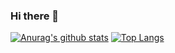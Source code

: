 ### Hi there 👋

<!--
**xingfengwxx/xingfengwxx** is a ✨ _special_ ✨ repository because its `README.md` (this file) appears on your GitHub profile.

Here are some ideas to get you started:

- 🔭 I’m currently working on ...
- 🌱 I’m currently learning ...
- 👯 I’m looking to collaborate on ...
- 🤔 I’m looking for help with ...
- 💬 Ask me about ...
- 📫 How to reach me: ...
- 😄 Pronouns: ...
- ⚡ Fun fact: ...
-->
[![Anurag's github stats](https://github-readme-stats.vercel.app/api?username=xingfengwxx)](https://github.com/xingfengwxx/github-readme-stats)
[![Top Langs](https://github-readme-stats.vercel.app/api/top-langs/?username=xingfengwxx&layout=compact)](https://github.com/xingfengwxx/github-readme-stats)
